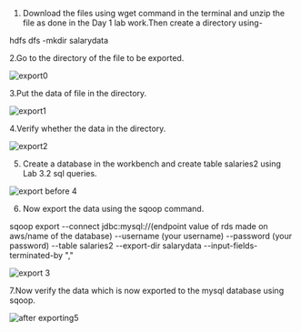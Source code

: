 
1. Download the files using wget command in the terminal and unzip the file as done in the Day 1 lab work.Then create a directory using-

hdfs dfs -mkdir salarydata



2.Go to the directory of the file to be exported.

![export0](https://user-images.githubusercontent.com/63596252/86248147-19926080-bbcb-11ea-9ba8-fc2d248635b4.png)



3.Put the data of file in the directory.

![export1](https://user-images.githubusercontent.com/63596252/86248154-1dbe7e00-bbcb-11ea-8d7c-9e7752654f21.png)



4.Verify whether the data in the directory.

![export2](https://user-images.githubusercontent.com/63596252/86248159-20b96e80-bbcb-11ea-9bff-84e819b7e2f0.png)



5. Create a database in the workbench and create table salaries2 using Lab 3.2 sql queries.

![export before 4](https://user-images.githubusercontent.com/63596252/86248177-27e07c80-bbcb-11ea-92c9-acdf2dc47126.png)


6. Now export the data using the sqoop command.

sqoop export --connect jdbc:mysql://(endpoint value of rds made on aws/name of the database) --username (your username) --password (your password)  --table salaries2 --export-dir salarydata --input-fields-terminated-by ","

![export 3](https://user-images.githubusercontent.com/63596252/86248171-24e58c00-bbcb-11ea-9ace-df38510ec079.png)



7.Now verify the data which is now exported to the mysql database using sqoop.

![after exporting5](https://user-images.githubusercontent.com/63596252/86248183-29aa4000-bbcb-11ea-8dee-fbd395e08d98.png)
